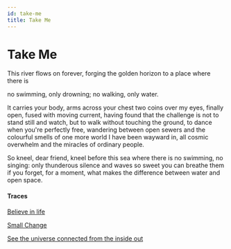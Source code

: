 ```yaml
---
id: take-me
title: Take Me
---
```


# Take Me

This river flows on forever,
forging the golden horizon
to a place where there is

no swimming, only drowning;
no walking, only water.

It carries your body, arms across your chest
two coins over my eyes, finally open,
fused with moving current,
having found that the challenge
is not to stand still and watch,
but to walk without touching the ground,
to dance when you're perfectly free,
wandering between open sewers
and the colourful smells of one
more world I have been wayward in, 
all cosmic overwhelm and
the miracles of ordinary people.

So kneel, dear friend, kneel
before this sea where there is
no swimming, no singing:
only thunderous silence
and waves so sweet
you can breathe them
if you forget, for a moment,
what makes the difference
between water and open space.


#### Traces

[Believe in life](https://www.brainpickings.org/2017/03/22/agnes-martin-happiness-river-of-live/)

[Small Change](https://www.youtube.com/watch?v=YqLRISi5N_g "Two Coins")

[See the universe connected from the inside out](https://www.youtube.com/watch?v=mylLrzArCHE "Xavier Rudd")